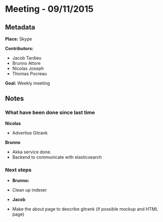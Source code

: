 # Meeting - 09/11/2015

## Metadata

**Place:** Skype

**Contributors:**

* Jacob Tardieu
* Brunno Attore
* Nicolas Joseph
* Thomas Pocreau

**Goal:** Weekly meeting

## Notes

### What have been done since last time
**Nicolas**
- Advertise Gitrank

**Brunno**
- Akka service done.
- Backend to communicate with elasticsearch

### Next steps
* **Brunno:**
- Clean up indexer

* **Jacob**
- Make the about page to describe gitrank (if possible mockup and HTML page)
